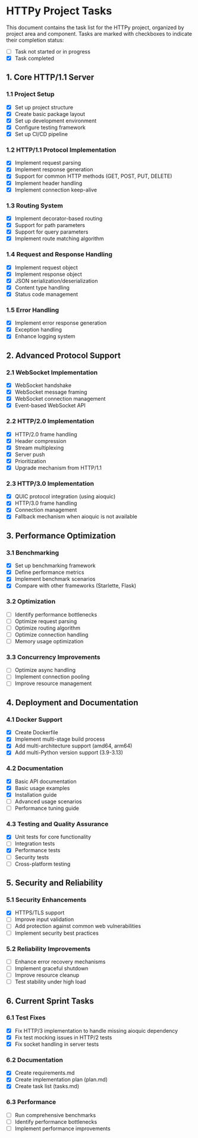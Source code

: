 # HTTPy Project Tasks

This document contains the task list for the HTTPy project, organized by project area and component. Tasks are marked with checkboxes to indicate their completion status:
- [ ] Task not started or in progress
- [x] Task completed

## 1. Core HTTP/1.1 Server

### 1.1 Project Setup
- [x] Set up project structure
- [x] Create basic package layout
- [x] Set up development environment
- [x] Configure testing framework
- [x] Set up CI/CD pipeline

### 1.2 HTTP/1.1 Protocol Implementation
- [x] Implement request parsing
- [x] Implement response generation
- [x] Support for common HTTP methods (GET, POST, PUT, DELETE)
- [x] Implement header handling
- [x] Implement connection keep-alive

### 1.3 Routing System
- [x] Implement decorator-based routing
- [x] Support for path parameters
- [x] Support for query parameters
- [x] Implement route matching algorithm

### 1.4 Request and Response Handling
- [x] Implement request object
- [x] Implement response object
- [x] JSON serialization/deserialization
- [x] Content type handling
- [x] Status code management

### 1.5 Error Handling
- [x] Implement error response generation
- [x] Exception handling
- [x] Enhance logging system

## 2. Advanced Protocol Support

### 2.1 WebSocket Implementation
- [x] WebSocket handshake
- [x] WebSocket message framing
- [x] WebSocket connection management
- [x] Event-based WebSocket API

### 2.2 HTTP/2.0 Implementation
- [x] HTTP/2.0 frame handling
- [x] Header compression
- [x] Stream multiplexing
- [x] Server push
- [x] Prioritization
- [x] Upgrade mechanism from HTTP/1.1

### 2.3 HTTP/3.0 Implementation
- [x] QUIC protocol integration (using aioquic)
- [x] HTTP/3.0 frame handling
- [x] Connection management
- [x] Fallback mechanism when aioquic is not available

## 3. Performance Optimization

### 3.1 Benchmarking
- [x] Set up benchmarking framework
- [x] Define performance metrics
- [x] Implement benchmark scenarios
- [x] Compare with other frameworks (Starlette, Flask)

### 3.2 Optimization
- [ ] Identify performance bottlenecks
- [ ] Optimize request parsing
- [ ] Optimize routing algorithm
- [ ] Optimize connection handling
- [ ] Memory usage optimization

### 3.3 Concurrency Improvements
- [ ] Optimize async handling
- [ ] Implement connection pooling
- [ ] Improve resource management

## 4. Deployment and Documentation

### 4.1 Docker Support
- [x] Create Dockerfile
- [x] Implement multi-stage build process
- [x] Add multi-architecture support (amd64, arm64)
- [x] Add multi-Python version support (3.9-3.13)

### 4.2 Documentation
- [x] Basic API documentation
- [x] Basic usage examples
- [x] Installation guide
- [ ] Advanced usage scenarios
- [ ] Performance tuning guide

### 4.3 Testing and Quality Assurance
- [x] Unit tests for core functionality
- [ ] Integration tests
- [x] Performance tests
- [ ] Security tests
- [ ] Cross-platform testing

## 5. Security and Reliability

### 5.1 Security Enhancements
- [x] HTTPS/TLS support
- [ ] Improve input validation
- [ ] Add protection against common web vulnerabilities
- [ ] Implement security best practices

### 5.2 Reliability Improvements
- [ ] Enhance error recovery mechanisms
- [ ] Implement graceful shutdown
- [ ] Improve resource cleanup
- [ ] Test stability under high load

## 6. Current Sprint Tasks

### 6.1 Test Fixes
- [x] Fix HTTP/3 implementation to handle missing aioquic dependency
- [x] Fix test mocking issues in HTTP/2 tests
- [x] Fix socket handling in server tests

### 6.2 Documentation
- [x] Create requirements.md
- [x] Create implementation plan (plan.md)
- [x] Create task list (tasks.md)

### 6.3 Performance
- [ ] Run comprehensive benchmarks
- [ ] Identify performance bottlenecks
- [ ] Implement performance improvements

